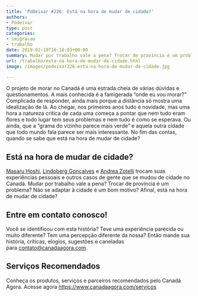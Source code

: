 ```yaml
---
title: 'PoDeixar #226: Está na hora de mudar de cidade?'
authors:
- Podeixar
type: post
categories:
- imigracao
- trabalho
date: 2019-02-18T16:18:03+00:00
summary: Mudar por trabalho vale a pena? Trocar de província é um problema? Não se adaptar à cidade é um bom motivo? Afinal, está na hora de mudar de cidade?
url: /trabalho/esta-na-hora-de-mudar-de-cidade.html
image: /images/podeixar226-esta-na-hora-de-mudar-de-cidade.jpg

---
```

O projeto de morar no Canadá é uma estrada cheia de várias dúvidas e questionamentos. A mais conhecida é a famigerada &#8220;onde eu vou morar?&#8221; Complicada de responder, ainda mais porque a distância só mostra uma idealização de lá. Ao chegar, nos primeiros anos tudo é novidade, mas uma hora a natureza crítica de cada uma começa a pontar que nem tudo eram flores e todo lugar tem seus problemas e nem tudo é como se esperava. Ou ainda, que a &#8220;grama do vizinho parece mais verde&#8221; e aquela outra cidade que todo mundo fala parece ser mais interessante. No fim das contas, quando se sabe que está na hora de mudar de cidade?

## Está na hora de mudar de cidade?

[Masaru Hoshi][1], [Lindoberg Gonçalves][2] e [Andrea Zotelli][3] trocam suas experiências pessoais e outros casos de gente que se mudou de cidade no Canadá. Mudar por trabalho vale a pena? Trocar de província é um problema? Não se adaptar à cidade é um bom motivo? Afinal, está na hora de mudar de cidade?<figure class="wp-block-embed-youtube wp-block-embed is-type-video is-provider-youtube wp-embed-aspect-16-9 wp-has-aspect-ratio">

<div class="wp-block-embed__wrapper">
  <span class="embed-youtube" style="text-align:center; display: block;"></span>
</div></figure>

## Entre em contato conosco!

Você se identificou com esta história? Teve uma experiência parecida ou muito diferente? Tem&nbsp;uma percepção diferente da nossa? Então mande sua história, críticas, elogios, sugestões e caneladas para&nbsp;<contato@canadaagora.com>.

## Serviços Recomendados

Conheça os produtos, serviços e parceiros recomendados pelo Canadá Agora. Acesse agora&nbsp;<https://www.canadaagora.com/servicos>

 [1]: /japa
 [2]: /berg
 [3]: /andreazotelli